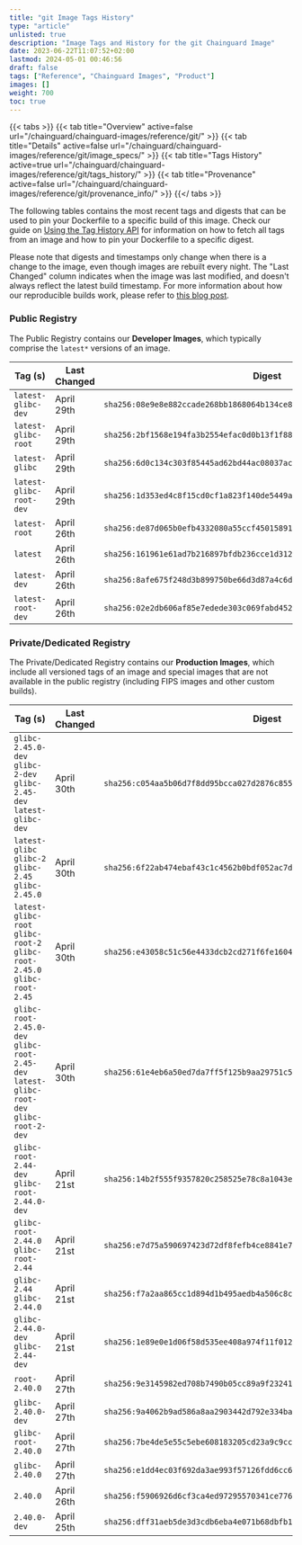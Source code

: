```yaml
---
title: "git Image Tags History"
type: "article"
unlisted: true
description: "Image Tags and History for the git Chainguard Image"
date: 2023-06-22T11:07:52+02:00
lastmod: 2024-05-01 00:46:56
draft: false
tags: ["Reference", "Chainguard Images", "Product"]
images: []
weight: 700
toc: true
---
```


{{< tabs >}}
{{< tab title="Overview" active=false url="/chainguard/chainguard-images/reference/git/" >}}
{{< tab title="Details" active=false url="/chainguard/chainguard-images/reference/git/image_specs/" >}}
{{< tab title="Tags History" active=true url="/chainguard/chainguard-images/reference/git/tags_history/" >}}
{{< tab title="Provenance" active=false url="/chainguard/chainguard-images/reference/git/provenance_info/" >}}
{{</ tabs >}}

The following tables contains the most recent tags and digests that can be used to pin your Dockerfile to a specific build of this image. Check our guide on [Using the Tag History API](/chainguard/chainguard-images/using-the-tag-history-api/) for information on how to fetch all tags from an image and how to pin your Dockerfile to a specific digest.

Please note that digests and timestamps only change when there is a change to the image, even though images are rebuilt every night. The "Last Changed" column indicates when the image was last modified, and doesn't always reflect the latest build timestamp. For more information about how our reproducible builds work, please refer to [this blog post](https://www.chainguard.dev/unchained/reproducing-chainguards-reproducible-image-builds).

### Public Registry
The Public Registry contains our **Developer Images**, which typically comprise the `latest*` versions of an image.

| Tag (s)                  | Last Changed | Digest                                                                    |
|--------------------------|--------------|---------------------------------------------------------------------------|
|  `latest-glibc-dev`      | April 29th   | `sha256:08e9e8e882ccade268bb1868064b134ce8e37ac54976d2f258bb0a54f68333b2` |
|  `latest-glibc-root`     | April 29th   | `sha256:2bf1568e194fa3b2554efac0d0b13f1f88a555017dcd54748088c3f04cdde1f9` |
|  `latest-glibc`          | April 29th   | `sha256:6d0c134c303f85445ad62bd44ac08037ac0fc6008e27a82fc6d4fb66874de096` |
|  `latest-glibc-root-dev` | April 29th   | `sha256:1d353ed4c8f15cd0cf1a823f140de5449abfd4caa18523daf1a4295eb265ee61` |
|  `latest-root`           | April 26th   | `sha256:de87d065b0efb4332080a55ccf45015891fce6aa9ee6101730779850d4634a56` |
|  `latest`                | April 26th   | `sha256:161961e61ad7b216897bfdb236cce1d3129cefe6a0b362c3842d7db03c6dede7` |
|  `latest-dev`            | April 26th   | `sha256:8afe675f248d3b899750be66d3d87a4c6ddb591bcf8075d6a0323641869b7068` |
|  `latest-root-dev`       | April 26th   | `sha256:02e2db606af85e7edede303c069fabd45290c7664682fb5c7a8d4c2e8e19f157` |


### Private/Dedicated Registry
The Private/Dedicated Registry contains our **Production Images**, which include all versioned tags of an image and special images that are not available in the public registry (including FIPS images and other custom builds).

| Tag (s)                                                                                   | Last Changed | Digest                                                                    |
|-------------------------------------------------------------------------------------------|--------------|---------------------------------------------------------------------------|
|  `glibc-2.45.0-dev` `glibc-2-dev` `glibc-2.45-dev` `latest-glibc-dev`                     | April 30th   | `sha256:c054aa5b06d7f8dd95bcca027d2876c855f07c279d2e7509c3bafb94985efa53` |
|  `latest-glibc` `glibc-2` `glibc-2.45` `glibc-2.45.0`                                     | April 30th   | `sha256:6f22ab474ebaf43c1c4562b0bdf052ac7d663ef6f94700483e13e75e27cf6ae9` |
|  `latest-glibc-root` `glibc-root-2` `glibc-root-2.45.0` `glibc-root-2.45`                 | April 30th   | `sha256:e43058c51c56e4433dcb2cd271f6fe1604e355ef11607c901fa4b0f489e82f69` |
|  `glibc-root-2.45.0-dev` `glibc-root-2.45-dev` `latest-glibc-root-dev` `glibc-root-2-dev` | April 30th   | `sha256:61e4eb6a50ed7da7ff5f125b9aa29751c5e8cb1222923a892526d2152188d140` |
|  `glibc-root-2.44-dev` `glibc-root-2.44.0-dev`                                            | April 21st   | `sha256:14b2f555f9357820c258525e78c8a1043e2b3cfeb5cd65c90f5b42c10277bd7b` |
|  `glibc-root-2.44.0` `glibc-root-2.44`                                                    | April 21st   | `sha256:e7d75a590697423d72df8fefb4ce8841e7b38cc89c7804f404dae9b3b7b0b11b` |
|  `glibc-2.44` `glibc-2.44.0`                                                              | April 21st   | `sha256:f7a2aa865cc1d894d1b495aedb4a506c8c3beb6bb2aff6e674b095212b67dfd8` |
|  `glibc-2.44.0-dev` `glibc-2.44-dev`                                                      | April 21st   | `sha256:1e89e0e1d06f58d535ee408a974f11f01233d776fe743188775cd36fb2532d58` |
|  `root-2.40.0`                                                                            | April 27th   | `sha256:9e3145982ed708b7490b05cc89a9f232412718c035f56915e7481fe508533d3e` |
|  `glibc-2.40.0-dev`                                                                       | April 27th   | `sha256:9a4062b9ad586a8aa2903442d792e334ba808cfa230acd6da1cf29fc0264e696` |
|  `glibc-root-2.40.0`                                                                      | April 27th   | `sha256:7be4de5e55c5ebe608183205cd23a9c9cc4df8df4d681971fb5a3c2de73a4f84` |
|  `glibc-2.40.0`                                                                           | April 27th   | `sha256:e1dd4ec03f692da3ae993f57126fdd6cc600daa7af01291369fd3eebc86521f7` |
|  `2.40.0`                                                                                 | April 26th   | `sha256:f5906926d6cf3ca4ed97295570341ce776674716e70b6783c87e59f278bf5cbf` |
|  `2.40.0-dev`                                                                             | April 25th   | `sha256:dff31aeb5de3d3cdb6eba4e071b68dbfb1d8616864add22b616dca7b4a4165bc` |

